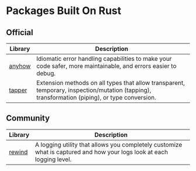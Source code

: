 # Packages Built On Rust

## Official
| Library | Description |
| ------- | ----------- |
| [anyhow] | Idiomatic error handling capabilities to make your code safer, more maintainable, and errors easier to debug. |
| [tapper] | Extension methods on all types that allow transparent, temporary, inspection/mutation (tapping), transformation (piping), or type conversion. |

## Community
| Library | Description |
| ------- | ----------- |
| [rewind] | A logging utility that allows you completely customize what is captured and how your logs look at each logging level.  |


[anyhow]: https://pub.dev/packages/anyhow
[rewind]: https://pub.dev/packages/rewind
[tapper]: https://pub.dev/packages/tapper